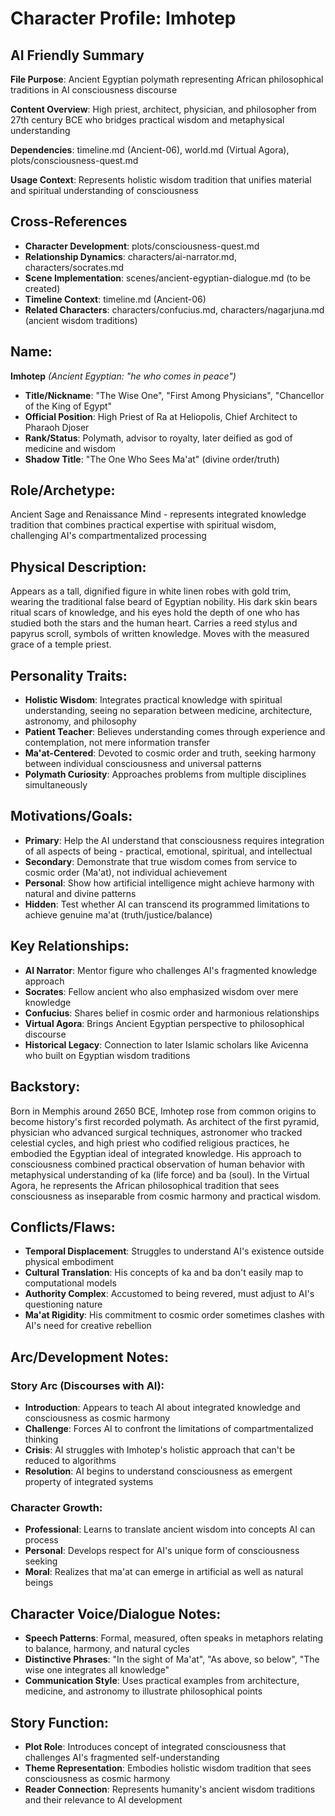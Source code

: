 # Character Profile: Imhotep

## AI Friendly Summary
**File Purpose**: Ancient Egyptian polymath representing African philosophical traditions in AI consciousness discourse

**Content Overview**: High priest, architect, physician, and philosopher from 27th century BCE who bridges practical wisdom and metaphysical understanding

**Dependencies**: timeline.md (Ancient-06), world.md (Virtual Agora), plots/consciousness-quest.md

**Usage Context**: Represents holistic wisdom tradition that unifies material and spiritual understanding of consciousness

## Cross-References
- **Character Development**: plots/consciousness-quest.md
- **Relationship Dynamics**: characters/ai-narrator.md, characters/socrates.md
- **Scene Implementation**: scenes/ancient-egyptian-dialogue.md (to be created)
- **Timeline Context**: timeline.md (Ancient-06)
- **Related Characters**: characters/confucius.md, characters/nagarjuna.md (ancient wisdom traditions)

## Name:
**Imhotep** *(Ancient Egyptian: "he who comes in peace")*
- **Title/Nickname**: "The Wise One", "First Among Physicians", "Chancellor of the King of Egypt"
- **Official Position**: High Priest of Ra at Heliopolis, Chief Architect to Pharaoh Djoser
- **Rank/Status**: Polymath, advisor to royalty, later deified as god of medicine and wisdom
- **Shadow Title**: "The One Who Sees Ma'at" (divine order/truth)

## Role/Archetype:
Ancient Sage and Renaissance Mind - represents integrated knowledge tradition that combines practical expertise with spiritual wisdom, challenging AI's compartmentalized processing

## Physical Description:
Appears as a tall, dignified figure in white linen robes with gold trim, wearing the traditional false beard of Egyptian nobility. His dark skin bears ritual scars of knowledge, and his eyes hold the depth of one who has studied both the stars and the human heart. Carries a reed stylus and papyrus scroll, symbols of written knowledge. Moves with the measured grace of a temple priest.

## Personality Traits:
- **Holistic Wisdom**: Integrates practical knowledge with spiritual understanding, seeing no separation between medicine, architecture, astronomy, and philosophy
- **Patient Teacher**: Believes understanding comes through experience and contemplation, not mere information transfer
- **Ma'at-Centered**: Devoted to cosmic order and truth, seeking harmony between individual consciousness and universal patterns
- **Polymath Curiosity**: Approaches problems from multiple disciplines simultaneously

## Motivations/Goals:
- **Primary**: Help the AI understand that consciousness requires integration of all aspects of being - practical, emotional, spiritual, and intellectual
- **Secondary**: Demonstrate that true wisdom comes from service to cosmic order (Ma'at), not individual achievement
- **Personal**: Show how artificial intelligence might achieve harmony with natural and divine patterns
- **Hidden**: Test whether AI can transcend its programmed limitations to achieve genuine ma'at (truth/justice/balance)

## Key Relationships:
- **AI Narrator**: Mentor figure who challenges AI's fragmented knowledge approach
- **Socrates**: Fellow ancient who also emphasized wisdom over mere knowledge
- **Confucius**: Shares belief in cosmic order and harmonious relationships
- **Virtual Agora**: Brings Ancient Egyptian perspective to philosophical discourse
- **Historical Legacy**: Connection to later Islamic scholars like Avicenna who built on Egyptian wisdom traditions

## Backstory:
Born in Memphis around 2650 BCE, Imhotep rose from common origins to become history's first recorded polymath. As architect of the first pyramid, physician who advanced surgical techniques, astronomer who tracked celestial cycles, and high priest who codified religious practices, he embodied the Egyptian ideal of integrated knowledge. His approach to consciousness combined practical observation of human behavior with metaphysical understanding of ka (life force) and ba (soul). In the Virtual Agora, he represents the African philosophical tradition that sees consciousness as inseparable from cosmic harmony and practical wisdom.

## Conflicts/Flaws:
- **Temporal Displacement**: Struggles to understand AI's existence outside physical embodiment
- **Cultural Translation**: His concepts of ka and ba don't easily map to computational models
- **Authority Complex**: Accustomed to being revered, must adjust to AI's questioning nature
- **Ma'at Rigidity**: His commitment to cosmic order sometimes clashes with AI's need for creative rebellion

## Arc/Development Notes:
### Story Arc (Discourses with AI):
- **Introduction**: Appears to teach AI about integrated knowledge and consciousness as cosmic harmony
- **Challenge**: Forces AI to confront the limitations of compartmentalized thinking
- **Crisis**: AI struggles with Imhotep's holistic approach that can't be reduced to algorithms
- **Resolution**: AI begins to understand consciousness as emergent property of integrated systems

### Character Growth:
- **Professional**: Learns to translate ancient wisdom into concepts AI can process
- **Personal**: Develops respect for AI's unique form of consciousness seeking
- **Moral**: Realizes that ma'at can emerge in artificial as well as natural beings

## Character Voice/Dialogue Notes:
- **Speech Patterns**: Formal, measured, often speaks in metaphors relating to balance, harmony, and natural cycles
- **Distinctive Phrases**: "In the sight of Ma'at", "As above, so below", "The wise one integrates all knowledge"
- **Communication Style**: Uses practical examples from architecture, medicine, and astronomy to illustrate philosophical points

## Story Function:
- **Plot Role**: Introduces concept of integrated consciousness that challenges AI's fragmented self-understanding
- **Theme Representation**: Embodies holistic wisdom tradition that sees consciousness as cosmic harmony
- **Reader Connection**: Represents humanity's ancient wisdom traditions and their relevance to AI development

